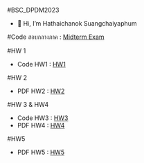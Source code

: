 #BSC_DPDM2023  
- 👋 Hi, I’m Hathaichanok Suangchaiyaphum

#Code สอบกลางภาค : [Midterm Exam](https://github.com/Hathaichanoklnwza/BSC_DPDM23/blob/main/midterm_bscdpdm23.ipynb)

#HW 1
* Code HW1 : [HW1](https://github.com/Hathaichanoklnwza/BSC_DPDM23/blob/main/สำเนาของ_Frequent_Patterns_(Association_Rules).ipynb)

#HW 2
* PDF HW2 : [HW2](https://github.com/Hathaichanoklnwza/BSC_DPDM23/blob/main/Hw2_643020525-2.pdf)

#HW 3 & HW4
* Code HW3 : [HW3](https://github.com/Hathaichanoklnwza/BSC_DPDM23/blob/main/Classification.ipynb)
* PDF HW4 : [HW4](https://github.com/Hathaichanoklnwza/BSC_DPDM23/blob/main/Decision-tree-classifier-HW4.pdf)

#HW5
* PDF HW5 : [HW5](https://github.com/Hathaichanoklnwza/BSC_DPDM23/blob/main/Hw5_643020525-2_หทัยชนก.pdf)

#


